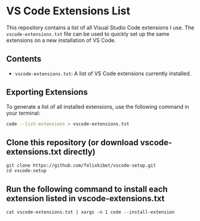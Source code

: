 # VS Code Extensions List

This repository contains a list of all Visual Studio Code extensions I use. The `vscode-extensions.txt` file can be used to quickly set up the same extensions on a new installation of VS Code.

## Contents

- `vscode-extensions.txt`: A list of VS Code extensions currently installed.

## Exporting Extensions

To generate a list of all installed extensions, use the following command in your terminal:

```bash
code --list-extensions > vscode-extensions.txt
```
## Clone this repository (or download vscode-extensions.txt directly)
```
git clone https://github.com/felixkibet/vscode-setup.git
cd vscode-setup
```

## Run the following command to install each extension listed in vscode-extensions.txt
```
cat vscode-extensions.txt | xargs -n 1 code --install-extension
```
